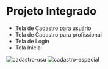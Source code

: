 # Projeto Integrado

- Tela de Cadastro para usuário
- Tela de Cadastro para profissional
- Tela de Login
- Tela Inicial

![cadastro-usu](https://github.com/amitairferreira/PI-ADS/assets/100969789/08c93ab9-86ce-4d60-963c-4da0ce8144bf)
![cadastro-especial](https://github.com/amitairferreira/PI-ADS/assets/100969789/182f2e64-3ced-4970-9789-c11982dfca4c)


